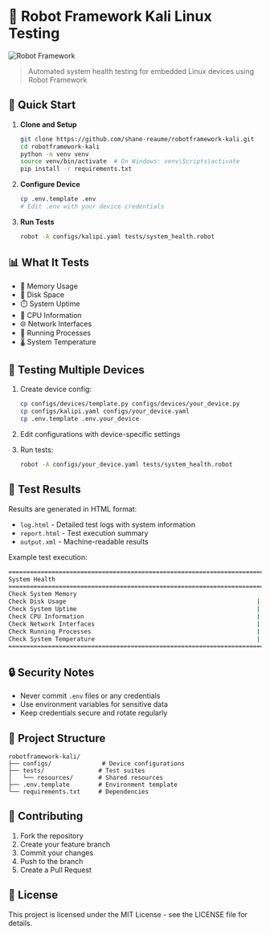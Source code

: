 # 🤖 Robot Framework Kali Linux Testing

![Robot Framework](https://robotframework.org/img/RF.svg)

> Automated system health testing for embedded Linux devices using Robot Framework

## 🚀 Quick Start

1. **Clone and Setup**
   ```bash
   git clone https://github.com/shane-reaume/robotframework-kali.git
   cd robotframework-kali
   python -m venv venv
   source venv/bin/activate  # On Windows: venv\Scripts\activate
   pip install -r requirements.txt
   ```

2. **Configure Device**
   ```bash
   cp .env.template .env
   # Edit .env with your device credentials
   ```

3. **Run Tests**
   ```bash
   robot -A configs/kalipi.yaml tests/system_health.robot
   ```

## 📊 What It Tests

- 💾 Memory Usage
- 💽 Disk Space
- ⏱️ System Uptime
- 🔄 CPU Information
- 🌐 Network Interfaces
- 📝 Running Processes
- 🌡️ System Temperature

## 🔧 Testing Multiple Devices

1. Create device config:
   ```bash
   cp configs/devices/template.py configs/devices/your_device.py
   cp configs/kalipi.yaml configs/your_device.yaml
   cp .env.template .env.your_device
   ```

2. Edit configurations with device-specific settings

3. Run tests:
   ```bash
   robot -A configs/your_device.yaml tests/system_health.robot
   ```

## 📝 Test Results

Results are generated in HTML format:
- `log.html` - Detailed test logs with system information
- `report.html` - Test execution summary
- `output.xml` - Machine-readable results

Example test execution:
```bash
==============================================================================
System Health                                                                 
==============================================================================
Check System Memory                                                   | PASS |
Check Disk Usage                                                     | PASS |
Check System Uptime                                                  | PASS |
Check CPU Information                                                | PASS |
Check Network Interfaces                                             | PASS |
Check Running Processes                                              | PASS |
Check System Temperature                                             | PASS |
==============================================================================
```

## 🔒 Security Notes

- Never commit `.env` files or any credentials
- Use environment variables for sensitive data
- Keep credentials secure and rotate regularly

## 📁 Project Structure

```
robotframework-kali/
├── configs/              # Device configurations
├── tests/               # Test suites
│   └── resources/       # Shared resources
├── .env.template        # Environment template
└── requirements.txt     # Dependencies
```

## 🤝 Contributing

1. Fork the repository
2. Create your feature branch
3. Commit your changes
4. Push to the branch
5. Create a Pull Request

## 📄 License

This project is licensed under the MIT License - see the LICENSE file for details.
